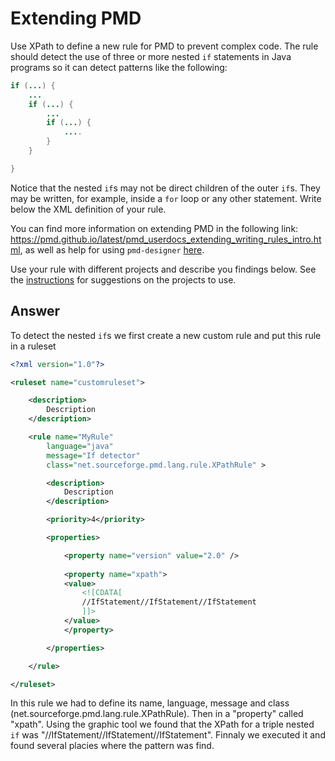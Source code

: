 # Extending PMD

Use XPath to define a new rule for PMD to prevent complex code. The rule should detect the use of three or more nested `if` statements in Java programs so it can detect patterns like the following:

```Java
if (...) {
    ...
    if (...) {
        ...
        if (...) {
            ....
        }
    }

}
```
Notice that the nested `if`s may not be direct children of the outer `if`s. They may be written, for example, inside a `for` loop or any other statement.
Write below the XML definition of your rule.

You can find more information on extending PMD in the following link: https://pmd.github.io/latest/pmd_userdocs_extending_writing_rules_intro.html, as well as help for using `pmd-designer` [here](https://github.com/selabs-ur1/VV-TP2/blob/master/exercises/designer-help.md).

Use your rule with different projects and describe you findings below. See the [instructions](../sujet.md) for suggestions on the projects to use.

## Answer

To detect the nested `if`s we first create a new custom rule and put this rule in a ruleset

```Xml
<?xml version="1.0"?>

<ruleset name="customruleset">

    <description>
        Description
    </description>

    <rule name="MyRule"
        language="java"
        message="If detector"
        class="net.sourceforge.pmd.lang.rule.XPathRule" >

        <description>
            Description
        </description>

        <priority>4</priority>

        <properties>

            <property name="version" value="2.0" />
            
            <property name="xpath">
            <value>
                <![CDATA[
                //IfStatement//IfStatement//IfStatement
                ]]>
            </value>
            </property>

        </properties>

    </rule>

</ruleset>
```

In this rule we had to define its name, language, message and class (net.sourceforge.pmd.lang.rule.XPathRule). Then in a "property" called "xpath". Using the graphic tool we found that the XPath for a triple nested `if` was "//IfStatement//IfStatement//IfStatement".
Finnaly we executed it and found several placies where the pattern was find.